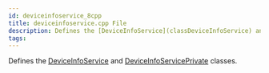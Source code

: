 ```yaml
---
id: deviceinfoservice_8cpp
title: deviceinfoservice.cpp File
description: Defines the [DeviceInfoService](classDeviceInfoService) and [DeviceInfoServicePrivate](classDeviceInfoServicePrivate) classes.
tags:
---
```

Defines the [DeviceInfoService](classDeviceInfoService) and [DeviceInfoServicePrivate](classDeviceInfoServicePrivate) classes.





